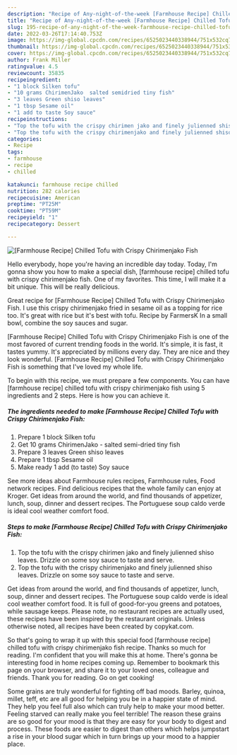 ```yaml
---
description: "Recipe of Any-night-of-the-week [Farmhouse Recipe] Chilled Tofu with Crispy Chirimenjako Fish"
title: "Recipe of Any-night-of-the-week [Farmhouse Recipe] Chilled Tofu with Crispy Chirimenjako Fish"
slug: 195-recipe-of-any-night-of-the-week-farmhouse-recipe-chilled-tofu-with-crispy-chirimenjako-fish
date: 2022-03-26T17:14:40.753Z
image: https://img-global.cpcdn.com/recipes/6525023440338944/751x532cq70/farmhouse-recipe-chilled-tofu-with-crispy-chirimenjako-fish-recipe-main-photo.jpg
thumbnail: https://img-global.cpcdn.com/recipes/6525023440338944/751x532cq70/farmhouse-recipe-chilled-tofu-with-crispy-chirimenjako-fish-recipe-main-photo.jpg
cover: https://img-global.cpcdn.com/recipes/6525023440338944/751x532cq70/farmhouse-recipe-chilled-tofu-with-crispy-chirimenjako-fish-recipe-main-photo.jpg
author: Frank Miller
ratingvalue: 4.5
reviewcount: 35835
recipeingredient:
- "1 block Silken tofu"
- "10 grams ChirimenJako  salted semidried tiny fish"
- "3 leaves Green shiso leaves"
- "1 tbsp Sesame oil"
- "1 add to taste Soy sauce"
recipeinstructions:
- "Top the tofu with the crispy chirimen jako and finely julienned shiso leaves. Drizzle on some soy sauce to taste and serve."
- "Top the tofu with the crispy chirimenjako and finely julienned shiso leaves. Drizzle on some soy sauce to taste and serve."
categories:
- Recipe
tags:
- farmhouse
- recipe
- chilled

katakunci: farmhouse recipe chilled 
nutrition: 282 calories
recipecuisine: American
preptime: "PT25M"
cooktime: "PT59M"
recipeyield: "1"
recipecategory: Dessert

---
```



![[Farmhouse Recipe] Chilled Tofu with Crispy Chirimenjako Fish](https://img-global.cpcdn.com/recipes/6525023440338944/751x532cq70/farmhouse-recipe-chilled-tofu-with-crispy-chirimenjako-fish-recipe-main-photo.jpg)

Hello everybody, hope you're having an incredible day today. Today, I'm gonna show you how to make a special dish, [farmhouse recipe] chilled tofu with crispy chirimenjako fish. One of my favorites. This time, I will make it a bit unique. This will be really delicious.

Great recipe for [Farmhouse Recipe] Chilled Tofu with Crispy Chirimenjako Fish. I use this crispy chirimenjako fried in sesame oil as a topping for rice too. It&#39;s great with rice but it&#39;s best with tofu. Recipe by FarmersK In a small bowl, combine the soy sauces and sugar.

[Farmhouse Recipe] Chilled Tofu with Crispy Chirimenjako Fish is one of the most favored of current trending foods in the world. It's simple, it is fast, it tastes yummy. It's appreciated by millions every day. They are nice and they look wonderful. [Farmhouse Recipe] Chilled Tofu with Crispy Chirimenjako Fish is something that I've loved my whole life.


To begin with this recipe, we must prepare a few components. You can have [farmhouse recipe] chilled tofu with crispy chirimenjako fish using 5 ingredients and 2 steps. Here is how you can achieve it.

<!--inarticleads1-->

##### The ingredients needed to make [Farmhouse Recipe] Chilled Tofu with Crispy Chirimenjako Fish:

1. Prepare 1 block Silken tofu
1. Get 10 grams ChirimenJako - salted semi-dried tiny fish
1. Prepare 3 leaves Green shiso leaves
1. Prepare 1 tbsp Sesame oil
1. Make ready 1 add (to taste) Soy sauce


See more ideas about Farmhouse rules recipes, Farmhouse rules, Food network recipes. Find delicious recipes that the whole family can enjoy at Kroger. Get ideas from around the world, and find thousands of appetizer, lunch, soup, dinner and dessert recipes. The Portuguese soup caldo verde is ideal cool weather comfort food. 

<!--inarticleads2-->

##### Steps to make [Farmhouse Recipe] Chilled Tofu with Crispy Chirimenjako Fish:

1. Top the tofu with the crispy chirimen jako and finely julienned shiso leaves. Drizzle on some soy sauce to taste and serve.
1. Top the tofu with the crispy chirimenjako and finely julienned shiso leaves. Drizzle on some soy sauce to taste and serve.


Get ideas from around the world, and find thousands of appetizer, lunch, soup, dinner and dessert recipes. The Portuguese soup caldo verde is ideal cool weather comfort food. It is full of good-for-you greens and potatoes, while sausage keeps. Please note, no restaurant recipes are actually used, these recipes have been inspired by the restaurant originals. Unless otherwise noted, all recipes have been created by copykat.com. 

So that's going to wrap it up with this special food [farmhouse recipe] chilled tofu with crispy chirimenjako fish recipe. Thanks so much for reading. I'm confident that you will make this at home. There's gonna be interesting food in home recipes coming up. Remember to bookmark this page on your browser, and share it to your loved ones, colleague and friends. Thank you for reading. Go on get cooking!

Some grains are truly wonderful for fighting off bad moods. Barley, quinoa, millet, teff, etc are all good for helping you be in a happier state of mind. They help you feel full also which can truly help to make your mood better. Feeling starved can really make you feel terrible! The reason these grains are so good for your mood is that they are easy for your body to digest and process. These foods are easier to digest than others which helps jumpstart a rise in your blood sugar which in turn brings up your mood to a happier place.
